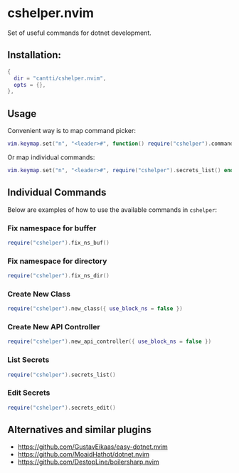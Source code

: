 # cshelper.nvim

Set of useful commands for dotnet development.

## Installation:

```lua
{
  dir = "cantti/cshelper.nvim",
  opts = {},
},

```

## Usage

Convenient way is to map command picker:

```lua
vim.keymap.set("n", "<leader>#", function() require("cshelper").commands() end)
```

Or map individual commands:

```lua
vim.keymap.set("n", "<leader>#", require("cshelper").secrets_list() end)
```

## Individual Commands

Below are examples of how to use the available commands in `cshelper`:

### Fix namespace for buffer

```lua
require("cshelper").fix_ns_buf()
```

### Fix namespace for directory

```lua
require("cshelper").fix_ns_dir()
```

### Create New Class

```lua
require("cshelper").new_class({ use_block_ns = false })
```

### Create New API Controller

```lua
require("cshelper").new_api_controller({ use_block_ns = false })
```

### List Secrets

```lua
require("cshelper").secrets_list()
```

### Edit Secrets

```lua
require("cshelper").secrets_edit()
```

## Alternatives and similar plugins

- https://github.com/GustavEikaas/easy-dotnet.nvim
- https://github.com/MoaidHathot/dotnet.nvim
- https://github.com/DestopLine/boilersharp.nvim
